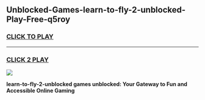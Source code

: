 
## Unblocked-Games-learn-to-fly-2-unblocked-Play-Free-q5roy
<h3>
<a href="https://premium76.site?title=learn-to-fly-2-unblocked&ref=23A">CLICK TO PLAY</a></h3>
<hr>

<h3>
<a href="https://premium76.site?title=learn-to-fly-2-unblocked&ref=23A">CLICK 2 PLAY</a>
  
</h3>

<a href="https://premium76.site?title=learn-to-fly-2-unblocked&ref=23A"><img src="https://clearcache.store/games.png"></a>


**learn-to-fly-2-unblocked games unblocked: Your Gateway to Fun and Accessible Online Gaming**
